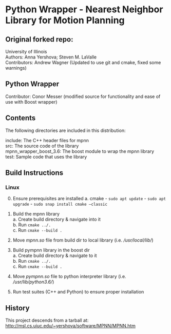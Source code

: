# Python Wrapper - Nearest Neighbor Library for Motion Planning

## Original forked repo:
University of Illinois  
Authors:  Anna Yershova;
          Steven M. LaValle  
Contributors: Andrew Wagner (Updated to use git and cmake, fixed some warnings)

## Python Wrapper
Contributor: Conor Messer (modified source for functionality and ease of use with Boost wrapper)

## Contents

The following directories are included in this distribution:

include:   The C++ header files for mpnn  
src:       The source code of the library  
mpnn_wrapper_boost_3.6: The boost module to wrap the mpnn library  
test:      Sample code that uses the library

## Build Instructions

### Linux

0. Ensure prerequisites are installed
   a. cmake
          - `sudo apt update`
          - `sudo apt upgrade`
          - `sudo snap install cmake –classic`

1. Build the mpnn library  
   a. Create build directory & navigate into it  
   b. Run `cmake ../.`  
   c. Run `cmake --build .`  
2. Move *mpnn.so* file from build dir to local library (i.e. */usr/local/lib/*)  
3. Build pympnn library in the boost dir  
   a. Create build directory & navigate to it  
   b. Run `cmake ../.`  
   c. Run `cmake --build .`  
4. Move *pympnn.so* file to python interpreter library (i.e. */usr/lib/python3.6/*)
5. Run test suites (C++ and Python) to ensure proper installation


## History

This project descends from a tarball at:
http://msl.cs.uiuc.edu/~yershova/software/MPNN/MPNN.htm
